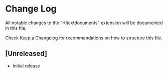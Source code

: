 # Change Log

All notable changes to the "rtltextdocuments" extension will be documented in this file.

Check [Keep a Changelog](http://keepachangelog.com/) for recommendations on how to structure this file.

## [Unreleased]

- Initial release